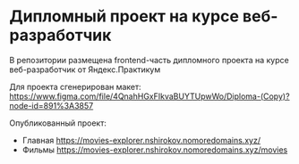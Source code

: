 # Дипломный проект на курсе веб-разработчик
В репозитории размещена frontend-часть дипломного проекта на курсе веб-разработчик от Яндекс.Практикум

Для проекта сгенерирован макет: https://www.figma.com/file/4QnahHGxFIkvaBUYTUpwWo/Diploma-(Copy)?node-id=891%3A3857

Опубликованный проект:
* Главная https://movies-explorer.nshirokov.nomoredomains.xyz/
* Фильмы https://movies-explorer.nshirokov.nomoredomains.xyz/movies
